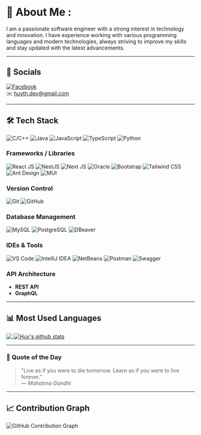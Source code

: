 # 🌟 About Me :

I am a passionate software engineer with a strong interest in technology and innovation. I have experience working with various programming languages and modern technologies, always striving to improve my skills and stay updated with the latest advancements.

---

## 📱 Socials
[![Facebook](https://img.shields.io/badge/Facebook-1877F2?style=for-the-badge&logo=facebook&logoColor=white)](https://www.facebook.com/)  
✉️ huyth.dev@gmail.com 

---

## 🛠 Tech Stack
![C/C++](https://img.shields.io/badge/C%2FC%2B%2B-00599C?style=for-the-badge&logo=c%2B%2B&logoColor=white)
![Java](https://img.shields.io/badge/Java-007396?style=for-the-badge&logo=java&logoColor=white)
![JavaScript](https://img.shields.io/badge/JavaScript-F7DF1E?style=for-the-badge&logo=javascript&logoColor=black)
![TypeScript](https://img.shields.io/badge/TypeScript-007ACC?style=for-the-badge&logo=typescript&logoColor=white)
![Python](https://img.shields.io/badge/Python-3776AB?style=for-the-badge&logo=python&logoColor=white)

### Frameworks / Libraries
![React JS](https://img.shields.io/badge/React-61DAFB?style=for-the-badge&logo=react&logoColor=black)
![NestJS](https://img.shields.io/badge/NestJS-E0234E?style=for-the-badge&logo=nestjs&logoColor=white)
![Next JS](https://img.shields.io/badge/Next.js-000000?style=for-the-badge&logo=nextdotjs&logoColor=white)
![Oracle](https://img.shields.io/badge/Oracle-F80000?style=for-the-badge&logo=oracle&logoColor=white)
![Bootstrap](https://img.shields.io/badge/Bootstrap-563D7C?style=for-the-badge&logo=bootstrap&logoColor=white)
![Tailwind CSS](https://img.shields.io/badge/Tailwind%20CSS-38B2AC?style=for-the-badge&logo=tailwind-css&logoColor=white)
![Ant Design](https://img.shields.io/badge/Ant%20Design-0170FE?style=for-the-badge&logo=ant-design&logoColor=white)
![MUI](https://img.shields.io/badge/MUI-007FFF?style=for-the-badge&logo=mui&logoColor=white)

### Version Control
![Git](https://img.shields.io/badge/Git-F05032?style=for-the-badge&logo=git&logoColor=white)
![GitHub](https://img.shields.io/badge/GitHub-181717?style=for-the-badge&logo=github&logoColor=white)

### Database Management
![MySQL](https://img.shields.io/badge/MySQL-4479A1?style=for-the-badge&logo=mysql&logoColor=white)
![PostgreSQL](https://img.shields.io/badge/PostgreSQL-316192?style=for-the-badge&logo=postgresql&logoColor=white)
![DBeaver](https://img.shields.io/badge/DBeaver-2C3E50?style=for-the-badge&logo=dbeaver&logoColor=white)

### IDEs & Tools
![VS Code](https://img.shields.io/badge/VS%20Code-007ACC?style=for-the-badge&logo=visual-studio-code&logoColor=white)
![IntelliJ IDEA](https://img.shields.io/badge/IntelliJ%20IDEA-000000?style=for-the-badge&logo=intellij-idea&logoColor=white)
![NetBeans](https://img.shields.io/badge/NetBeans-1B6AC6?style=for-the-badge&logo=apachenetbeanside&logoColor=white)
![Postman](https://img.shields.io/badge/Postman-FF6C37?style=for-the-badge&logo=postman&logoColor=white)
![Swagger](https://img.shields.io/badge/Swagger-85EA2D?style=for-the-badge&logo=swagger&logoColor=black)

### API Architecture
- **REST API**
- **GraphQL**

---

## 📊 Most Used Languages
<a href="https://github.com/huykg1112">
  <img align="center" src="https://github-readme-stats.vercel.app/api/top-langs/?username=huykg1112&theme=radical&hide" >
</a>
<a href="https://github.com/huykg1112">
 <img align="center" src="https://github-readme-stats.vercel.app/api?username=huykg1112&show_icons=true&theme=dark&line_height=30" alt="Huy's github stats"/>
</a>

---

### 📜 Quote of the Day
> "Live as if you were to die tomorrow. Learn as if you were to live forever."  
> *— Mahatma Gandhi*

---

## 📈 Contribution Graph
![GitHub Contribution Graph](https://github-readme-activity-graph.vercel.app/graph?username=huykg1112&theme=react-dark)
